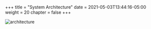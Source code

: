 +++
title = "System Architecture"
date = 2021-05-03T13:44:16-05:00
weight = 20
chapter = false
+++

![architecture](/3m_workshop_light.png)
